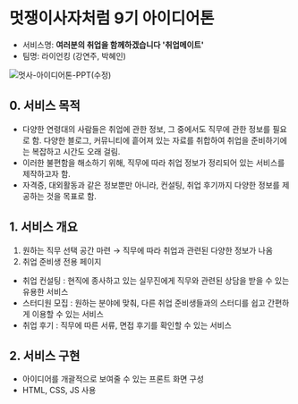 # 멋쟁이사자처럼 9기 아이디어톤

- 서비스명: **여러분의 취업을 함께하겠습니다 '취업메이트'**
- 팀명: 라이언킹 (강연주, 박혜인)


![멋사-아이디어톤-PPT(수정)](https://user-images.githubusercontent.com/81239567/174287835-63a9e58c-f6d6-4641-a300-09d7e6cf821f.JPG)

## 0. 서비스 목적
- 다양한 연령대의 사람들은 취업에 관한 정보, 그 중에서도 직무에 관한 정보를 필요로 함. 다양한 블로그, 커뮤니티에 흩어져 있는 자료를 취합하여 취업을 준비하기에는 복잡하고 시간도 오래 걸림.
- 이러한 불편함을 해소하기 위해, 직무에 따라 취업 정보가 정리되어 있는 서비스를 제작하고자 함.
- 자격증, 대외활동과 같은 정보뿐만 아니라, 컨설팅, 취업 후기까지 다양한 정보를 제공하는 것을 목표로 함.

## 1. 서비스 개요
1. 원하는 직무 선택 공간 마련 → 직무에 따라 취업과 관련된 다양한 정보가 나옴
2. 취업 준비생 전용 페이지
 - 취업 컨설팅 : 현직에 종사하고 있는 실무진에게 직무와 관련된 상담을 받을 수 있는 유용한 서비스
 - 스터디원 모집 : 원하는 분야에 맞춰, 다른 취업 준비생들과의 스터디를 쉽고 간편하게 이용할 수 있는 서비스
 - 취업 후기 : 직무에 따른 서류, 면접 후기를 확인할 수 있는 서비스

## 2. 서비스 구현
- 아이디어를 개괄적으로 보여줄 수 있는 프론트 화면 구성
- HTML, CSS, JS 사용
